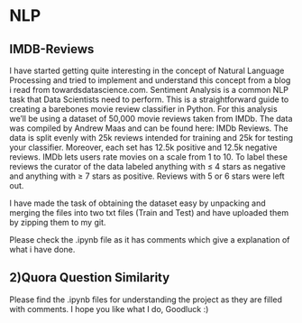 # NLP
## IMDB-Reviews

I have started getting quite interesting in the concept of Natural Language Processing and tried to implement and understand this concept from a blog i read from towardsdatascience.com.
Sentiment Analysis is a common NLP task that Data Scientists need to perform. This is a straightforward guide to creating a barebones movie review classifier in Python.
For this analysis we’ll be using a dataset of 50,000 movie reviews taken from IMDb. The data was compiled by Andrew Maas and can be found here: IMDb Reviews.
The data is split evenly with 25k reviews intended for training and 25k for testing your classifier. Moreover, each set has 12.5k positive and 12.5k negative reviews.
IMDb lets users rate movies on a scale from 1 to 10. To label these reviews the curator of the data labeled anything with ≤ 4 stars as negative and anything with ≥ 7 stars as positive. Reviews with 5 or 6 stars were left out.

I have made the task of obtaining the dataset easy by unpacking and merging the files into two txt files (Train and Test) and have uploaded them by zipping them to my git.

Please check the .ipynb file as it has comments which give a explanation of what i have done.


## 2)Quora Question Similarity
Please find the .ipynb files for understanding the project as they are filled with comments.
I hope you like what I do, Goodluck :)
